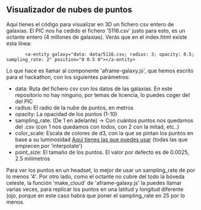 ## Visualizador de nubes de puntos 

Aquí tienes el código para visualizar en 3D un fichero csv entero de galaxias. El PIC nos ha cedido el fichero '5116.csv' justo para esto, es un octante entero (4 millones de galaxias). Verás que en el index.html existe esta línea:

````
       <a-entity galaxy="data: data/5116.csv; radius: 3; opacity: 0.5; sampling_rate: 2" position="0 0.5 0"></a-entity>
````

Lo que hace es llamar al componente 'aframe-galaxy.js', que hemos escrito para el hackathon, con los siguientes parámetros:

- data: Ruta del fichero csv con los datos de las galaxias. En este repositorio no hay ninguno, por temas de licencia, lo puedes coger del del PIC
- radius: El radio de la nube de puntos, en metros
- opacity: La opacidad de los puntos (1-10)
- sampling_rate: (De 1 en adelante) -> Con cuántos puntos nos quedamos del .csv (con 1 nos quedamos con todos, con 2 con la mitad, etc..)
- color_scale: Escala de colores de d3, con la que se pintan los puntos en base a su luminosidad [Aquí tienes las que puedes usar](https://github.com/d3/d3-scale-chromatic) (todas las que empiecen por 'interpolate')
- point_size: El tamaño de los puntos. El valor por defecto es de 0.0025, 2.5 milímetros

Para ver los puntos en un headset, lo mejor de usar un sampling_rate de por lo menos '4'. Por otro lado, como el octante no cubre del todo la bóveda celeste, la función 'make_cloud' de 'aframe-galaxy.js' la puedes llamar varias veces, para replicar los puntos en una latitud y longitud diferente (ojo, porque en este caso habrá que poner el sampling_rate en 25 por lo menos.
